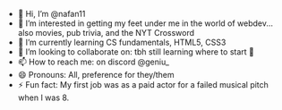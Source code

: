 - 👋 Hi, I’m @nafan11
- 👀 I’m interested in getting my feet under me in the world of webdev... also movies, pub trivia, and the NYT Crossword
- 🌱 I’m currently learning CS fundamentals, HTML5, CSS3
- 💞️ I’m looking to collaborate on: tbh still learning where to start 🥴
- 📫 How to reach me: on discord @geniu_
- 😄 Pronouns: All, preference for they/them
- ⚡ Fun fact: My first job was as a paid actor for a failed musical pitch when I was 8.

<!---
nafan11/nafan11 is a ✨ special ✨ repository because its `README.md` (this file) appears on your GitHub profile.
You can click the Preview link to take a look at your changes.
--->
